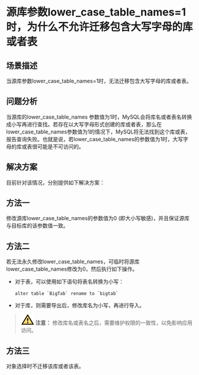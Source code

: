 # 源库参数lower\_case\_table\_names=1时，为什么不允许迁移包含大写字母的库或者表<a name="drs_14_0002"></a>

## 场景描述<a name="section13413293214"></a>

当源库参数lower\_case\_table\_names=1时，无法迁移包含大写字母的库或者表。

## 问题分析<a name="section158342053102414"></a>

当源库的lower\_case\_table\_names 参数值为1时，MySQL会将库名或者表名转换成小写再进行查找。若存在以大写字母形式创建的库或者表，那么在lower\_case\_table\_names参数值为1的情况下，MySQL将无法找到这个库或表，报告查询失败。也就是说，若lower\_case\_table\_names的参数值为1时，大写字母的库或表很可能是不可访问的。

## 解决方案<a name="section12404371141"></a>

目前针对该情况，分别提供如下解决方案：

## 方法一<a name="section368715355510"></a>

修改源库lower\_case\_table\_names的参数值为0 \(即大小写敏感\)，并且保证源库与目标库的该参数值一致。

## 方法二<a name="section11708411011"></a>

若无法永久修改lower\_case\_table\_names，可临时将源库lower\_case\_table\_names修改为0，然后执行如下操作。

-   对于表，可以使用如下语句将表名转换为小写：

    ```
    alter table `BigTab` rename to `bigtab`
    ```

-   对于库，则需要导出后，修改库名为小写，再进行导入。

>![](public_sys-resources/icon-caution.gif) **注意：** 
>修改库名或表名之后，需要维护权限的一致性，以免影响应用访问。

## 方法三<a name="section19677328181017"></a>

对象选择时不迁移该库或者该表。

